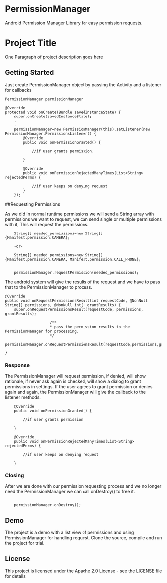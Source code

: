 # PermissionManager
Android Permission Manager Library for easy permission requests.

# Project Title

One Paragraph of project description goes here

## Getting Started

Just create PermissionManager object by passing the Activity and a listener for callbacks

```
PermissionManager permissionManager;

@Override
protected void onCreate(Bundle savedInstanceState) {
	super.onCreate(savedInstanceState);
	.
	.
	permissionManager=new PermissionManager(this).setListener(new PermissionManager.PermissionsListener() {
		@Override
		public void onPermissionGranted() {

			//if user grants permission.

		}

		@Override
		public void onPermissionRejectedManyTimes(List<String> rejectedPerms) {

			//if user keeps on denying request
		}
	});

```

##Requesting Permissions

As we did in normal runtime permissions we will send a String array with permissions we want to request, we can send single or multiple permissions with it,
This will request the permissions.

```
	String[] needed_permissions=new String[]{Manifest.permission.CAMERA};

	-or-

	String[] needed_permissions=new String[]{Manifest.permission.CAMERA, Manifest.permission.CALL_PHONE};


	permissionManager.requestPermission(needed_permissions);

```

The android system will give the results of the request and we have to pass that to the PermissionManager to process.

```
@Override
public void onRequestPermissionsResult(int requestCode, @NonNull String[] permissions, @NonNull int[] grantResults) {
    super.onRequestPermissionsResult(requestCode, permissions, grantResults);

					/**
                    * pass the permission results to the PermissionManager for processing.
                    */
    permissionManager.onRequestPermissionsResult(requestCode,permissions,grantResults);

}

```

### Response

The PermissionManager will request permission, if denied, will show rationale, if never ask again is checked, will show a dialog to
grant permissions in settings. If the user agrees to grant permission or denies again and again, the PermissionManager will give the callback to the listener methods.

```
	@Override
	public void onPermissionGranted() {

		//if user grants permission.

	}

	@Override
	public void onPermissionRejectedManyTimes(List<String> rejectedPerms) {

		//if user keeps on denying request

	}

```


### Closing

After we are done with our permission requesting process and we no longer need the PermissionManager we can call onDestroy() to free it.

```

	permissionManager.onDestroy();

```


## Demo

The project is a demo with a list view of permissions and using PermissionManager for handling request.
Clone the source, compile and run the project for trial.


## License

This project is licensed under the Apache 2.0 License - see the [LICENSE](LICENSE) file for details

